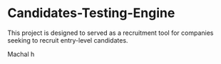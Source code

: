 # Candidates-Testing-Engine
This project is designed to served as a recruitment tool for companies seeking to recruit entry-level candidates.

Machal h
